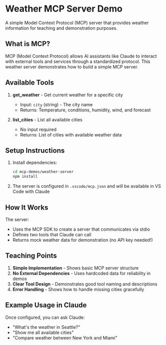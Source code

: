 # Weather MCP Server Demo

A simple Model Context Protocol (MCP) server that provides weather information for teaching and demonstration purposes.

## What is MCP?

MCP (Model Context Protocol) allows AI assistants like Claude to interact with external tools and services through a standardized protocol. This weather server demonstrates how to build a simple MCP server.

## Available Tools

1. **get_weather** - Get current weather for a specific city
   - Input: `city` (string) - The city name
   - Returns: Temperature, conditions, humidity, wind, and forecast

2. **list_cities** - List all available cities
   - No input required
   - Returns: List of cities with available weather data

## Setup Instructions

1. Install dependencies:
   ```bash
   cd mcp-demos/weather-server
   npm install
   ```

2. The server is configured in `.vscode/mcp.json` and will be available in VS Code with Claude

## How It Works

The server:
- Uses the MCP SDK to create a server that communicates via stdio
- Defines two tools that Claude can call
- Returns mock weather data for demonstration (no API key needed!)

## Teaching Points

1. **Simple Implementation** - Shows basic MCP server structure
2. **No External Dependencies** - Uses hardcoded data for reliability in demos
3. **Clear Tool Design** - Demonstrates good tool naming and descriptions
4. **Error Handling** - Shows how to handle missing cities gracefully

## Example Usage in Claude

Once configured, you can ask Claude:
- "What's the weather in Seattle?"
- "Show me all available cities"
- "Compare weather between New York and Miami"